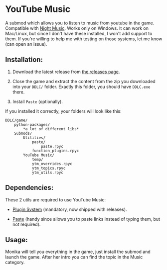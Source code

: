 
# YouTube Music

A submod which allows you to listen to music from youtube in the game. Compatible with [Night Music](https://github.com/multimokia/MAS-Submods/tree/NightMusic/Night%20Music). Works only on Windows. It can work on Mac/Linux, but since I don't have these installed, I won't add support to them. If you're willing to help me with testing on those systems, let me know (can open an issue).

## Installation:
1. Download the latest release from [the releases page](https://github.com/Booplicate/MAS-Submods-YouTubeMusic/releases).

2. Close the game and extract the content from the zip you downloaded into your `DDLC/` folder. Exactly this folder, you should have `DDLC.exe` there.

3. Install `Paste` (optionally).

If you installed it correctly, your folders will look like this:
```
DDLC/game/
    python-packages/
        *a lot of different libs*
    Submods/
        Utilities/
            paste/
                paste.rpyc
            function_plugins.rpyc
        YouTube Music/
            temp/
            ytm_overrides.rpyc
            ytm_topics.rpyc
            ytm_utils.rpyc
```
## Dependencies:
These 2 utils are required to use YouTube Music:
- [Plugin System](https://github.com/multimokia/MAS-Submods/tree/FunctionPluginUtil) (mandatory, now shipped with releases).

- [Paste](https://github.com/Legendkiller21/MAS-Submods/tree/master/Paste) (handy since allows you to paste links instead of typing them, but not required).

## Usage:
Monika will tell you everything in the game, just install the submod and launch the game. After her intro you can find the topic in the Music category.
